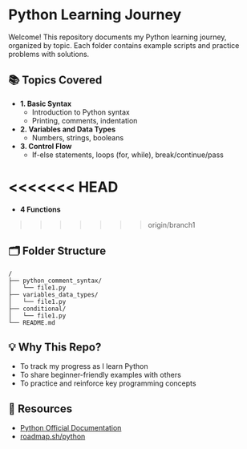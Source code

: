 # Python Learning Journey

Welcome! This repository documents my Python learning journey, organized by topic. Each folder contains example scripts and practice problems with solutions.

## 📚 Topics Covered

*   **1. Basic Syntax**
    *   Introduction to Python syntax
    *   Printing, comments, indentation
*   **2. Variables and Data Types**
    *   Numbers, strings, booleans
*   **3. Control Flow**
    *   If-else statements, loops (for, while), break/continue/pass

<<<<<<< HEAD
=======
*   **4 Functions**
  

>>>>>>> origin/branch1
## 🗂️ Folder Structure

```
/
├── python_comment_syntax/
│   └── file1.py
├── variables_data_types/
│   └── file1.py
├── conditional/
│   └── file1.py
└── README.md
```

## 💡 Why This Repo?

*   To track my progress as I learn Python
*   To share beginner-friendly examples with others
*   To practice and reinforce key programming concepts

## 📖 Resources

*   [Python Official Documentation](https://docs.python.org/3/)
*   [roadmap.sh/python](https://roadmap.sh/python)
